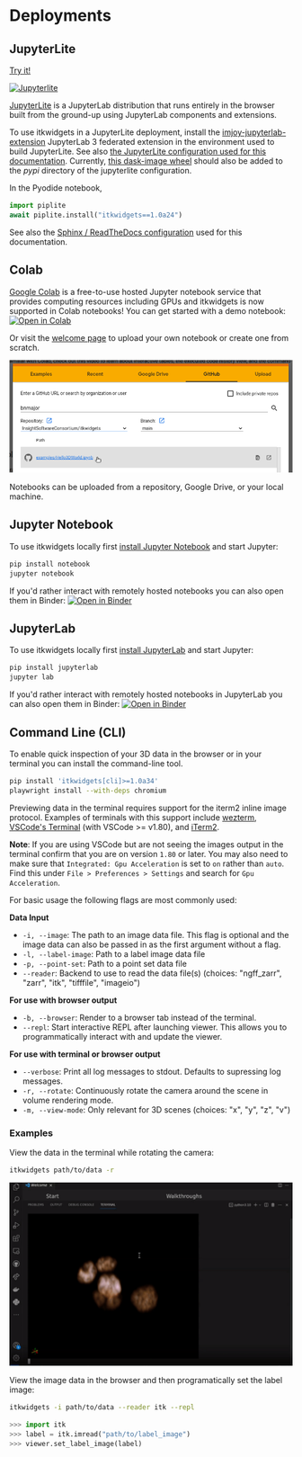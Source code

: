 # Deployments

## JupyterLite

<a href="./_static/lab/index.html">
Try it!

![Jupyterlite](https://jupyterlite.rtfd.io/en/latest/_static/badge.svg)
</a>

[JupyterLite](https://jupyterlite.readthedocs.io/en/latest/) is a JupyterLab distribution that runs entirely in the browser built from the ground-up using JupyterLab components and extensions.

To use itkwidgets in a JupyterLite deployment, install the
[imjoy-jupyterlab-extension](https://pypi.org/project/imjoy-jupyterlab-extension/)
JupyterLab 3 federated extension in the environment used to build JupyterLite.
See also [the JupyterLite configuration used for this
documentation](https://github.com/InsightSoftwareConsortium/itkwidgets/blob/main/docs/jupyterlite/jupyterlite_config.json).
Currently, [this dask-image
wheel](https://github.com/InsightSoftwareConsortium/itkwidgets/blob/main/docs/jupyterlite/pypi/dask_image-2022.9.0-py2.py3-none-any.whl)
should also be added to the *pypi* directory of the jupyterlite configuration.

In the Pyodide notebook,

```python
import piplite
await piplite.install("itkwidgets==1.0a24")
```

See also the [Sphinx / ReadTheDocs
configuration](https://github.com/InsightSoftwareConsortium/itkwidgets/blob/main/docs/conf.py)
used for this documentation.

## Colab

[Google Colab](https://research.google.com/colaboratory/) is a free-to-use hosted Jupyter notebook service that provides
computing resources including GPUs and itkwidgets is now supported in Colab
notebooks! You can get started with a demo notebook: [![Open in Colab](https://colab.research.google.com/assets/colab-badge.svg)](https://colab.research.google.com/github/InsightSoftwareConsortium/itkwidgets/blob/main/examples/Hello3DWorld.ipynb)

Or visit the [welcome page](https://colab.research.google.com/?utm_source=scs-index) to upload your own notebook or create one from scratch.

![Upload Notebook in Google Colab](images/colab.png)

Notebooks can be uploaded from a repository, Google Drive, or your local machine.


## Jupyter Notebook

To use itkwidgets locally first [install Jupyter Notebook](https://jupyter.org/install#jupyter-notebook) and start Jupyter:

```bash
pip install notebook
jupyter notebook
```

If you'd rather interact with remotely hosted notebooks you can also open them
in Binder: [![Open in Binder](https://mybinder.org/badge_logo.svg)](https://mybinder.org/v2/gh/InsightSoftwareConsortium/itkwidgets/main?urlpath=%2Fnotebooks%2Fexamples%2F)

## JupyterLab

To use itkwidgets locally first [install JupyterLab](https://jupyter.org/install#jupyterlab) and start Jupyter:

```bash
pip install jupyterlab
jupyter lab
```

If you'd rather interact with remotely hosted notebooks in JupyterLab you can
also open them in Binder: [![Open in Binder](https://mybinder.org/badge_logo.svg)](https://mybinder.org/v2/gh/InsightSoftwareConsortium/itkwidgets/main?labpath=examples%2F)

## Command Line (CLI)

To enable quick inspection of your 3D data in the browser or in your terminal you can install the command-line tool.

```bash
pip install 'itkwidgets[cli]>=1.0a34'
playwright install --with-deps chromium
```
Previewing data in the terminal requires support for the iterm2 inline image protocol. Examples of terminals with this support include [wezterm](https://wezfurlong.org/wezterm/), [VSCode's Terminal](https://code.visualstudio.com/updates/v1_80#_image-support) (with VSCode >= v1.80), and [iTerm2](https://iterm2.com/index.html).

**Note**: If you are using VSCode but are not seeing the images output in the terminal confirm that you are on version `1.80` or later. You may also need to make sure that `Integrated: Gpu Acceleration` is set to `on` rather than `auto`. Find this under `File > Preferences > Settings` and search for `Gpu Acceleration`.

For basic usage the following flags are most commonly used:

**Data Input**
* `-i, --image`: The path to an image data file. This flag is optional and the image data can also be passed in as the first argument without a flag.
* `-l, --label-image`: Path to a label image data file
* `-p, --point-set`: Path to a point set data file
* `--reader`: Backend to use to read the data file(s) (choices: "ngff_zarr", "zarr", "itk", "tifffile", "imageio")

**For use with browser output**
* `-b, --browser`: Render to a browser tab instead of the terminal.
* `--repl`: Start interactive REPL after launching viewer. This allows you to programmatically interact with and update the viewer.

**For use with terminal or browser output**
* `--verbose`: Print all log messages to stdout. Defaults to supressing log messages.
* `-r, --rotate`: Continuously rotate the camera around the scene in volume rendering mode.
* `-m, --view-mode`: Only relevant for 3D scenes (choices: "x", "y", "z", "v")

### Examples

View the data in the terminal while rotating the camera:
```bash
itkwidgets path/to/data -r
```
![Image rotating in terminal](images/terminal_rotate.gif)

View the image data in the browser and then programatically set the label image:
```bash
itkwidgets -i path/to/data --reader itk --repl
```

```python
>>> import itk
>>> label = itk.imread("path/to/label_image")
>>> viewer.set_label_image(label)
```
